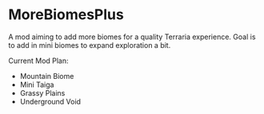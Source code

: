 # MoreBiomesPlus
A mod aiming to add more biomes for a quality Terraria experience. Goal is to add in mini biomes to expand exploration a bit.

Current Mod Plan:
- Mountain Biome
- Mini Taiga 
- Grassy Plains
- Underground Void
